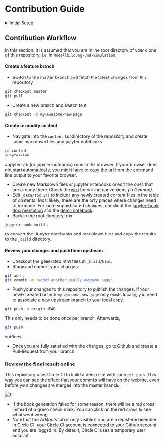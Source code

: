 # Contribution Guide


<details>
<summary>Initial Setup</summary>

I have tested this on Linux, though it should work on Windows and Mac as well. For Windows 10, working with the [Windows Linux Subsystem](https://docs.microsoft.com/en-us/windows/wsl/install-win10) works really well, so I suggest you install e.g. **Ubuntu 18.04** on your Windows machine.

I suggest installing [miniconda3](https://docs.conda.io/en/latest/miniconda.html) via the provided bash script. It is a very good package manager that comes with Python and allows the creation of environments. This is *not really* necessary, but some of the commands below assume you have `conda` installed on your system.

#### Install prerequisites

This website is based on Jupyter-book, which lets you create a static website out of Markdown files and Jupyter notebooks. The Jupyter notebooks here use the Octave kernel. The webpage creation is done with ruby. So first, we need to install these prerequisites with `apt-get` and `conda`:

Install Octave, Jupyter and the Octave-kernel for jupyter:

```bash
sudo apt-get install octave
conda install jupyter jupyterlab
conda install octave_kernel -c conda-forge
```


#### Install MOxUnit

For some Matlab exercises, unit tests are provided. This page teaches Matlab but uses Octave under the hood. Because the unit testing frameworks of Matlab and Octave are not
compatible to each other, we have to use a free unit testing framework that works with both Matlab and Octave, namely MOxUnit

```bash
git clone https://github.com/MOxUnit/MOxUnit
cd MOxUnit
make install
cd ..
```

#### Clone this repository to your local machine

 ```bash
 git clone https://github.com/joergbrech/Modellbildung-und-Simulation
 cd Modellbildung-und-Simulation
 ```
 
Now install the python requirements:

```bash
pip install -r requirements.txt
```

Currently, the only requirement is `jupyter-book`.

</details>

## Contribution Workflow

In this section, it is assumed that you are in the root directory of your clone of this repository, i.e. in `Modellbildung-und-Simulation`.

#### Create a feature branch
 
 * Switch to the master branch and fetch the latest changes from this repository
 ```bash
 git checkout master
 git pull
 ```
 * Create a new branch and switch to it
 ```bash
 git checkout -b my-awesome-new-page
 ```
 
#### Create or modify content

 * Navigate into the `content` subdirectory of the repository and create some markdown files and jupyter notebooks.
 ```bash
 cd content
 jupyter-lab .
 ```
 Jupyter-lab (or jupyter-notebook) runs in the browser. If your browser does not start automatically, you might have to copy the url from the command line output to your favorite browser. 
 * Create new Markdown files or jupyter notebooks or edit the ones that are already there. Check the [wiki](https://github.com/joergbrech/Modellbildung-und-Simulation/wiki) for writing conventions *(in German)*.
 * Edit `_data/toc.yml` to include any newly created content files in the table of contents. Most likely, these are the only places where changes need to be made. For more sophisticated changes, checkout the [jupyter-book documentation](https://jupyter.org/jupyter-book/guide/01_overview) and the [demo notebook](https://jupyterbook.org/intro.html).
 * Back in the root directory, run
 ```bash
 jupyter-book build .
 ```
 to convert the Jupyter notebooks and markdown files and copy the results to the `_build` directory.
 
#### Review your changes and push them upstream
 
 * Checkout the generated html files in `_build/html`.
 * Stage and commit your changes:
 ```bash
 git add .
 git commit -m "added another really awesome page"
 ```

 * Push your changes to this repository to publish the changes. If your newly created branch `my-awesome-new-page` only exists locally, you need to associate a new upstream branch to your local copy.
 ```bash
 git push -u origin HEAD
 ```
 This only needs to be done once per branch. Afterwards,
 ```bash
 git push
 ```
 suffices.
 * Once you are fully satisfied with the changes, go to Github and create a Pull-Request from your branch.

### Review the final result online

This repository uses Circle CI to build a demo site with each `git push`. This way you can see the effect that your commits will have on the website, even before your changes are merged into the master branch.

![til](./docs/media/circle_ci.gif)

 * If the book generation failed for some reason, there will be a red cross instead of a green check mark. You can click on the red cross to see what went wrong.
 * Note that the *Artifacts* tab is only visible if you are a registered member in Circle CI, your Circle CI account is connected to your Github account and you are logged in. By default, Circle CI uses a temporary user account.
